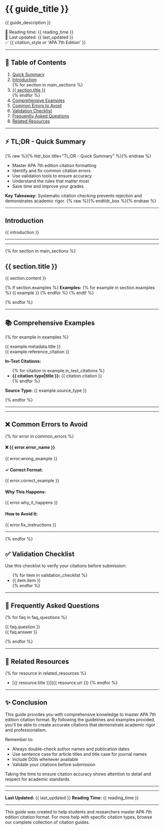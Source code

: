 <div class="hero">
<h1>{{ guide_title }}</h1>
<p class="hero-description">{{ guide_description }}</p>
<div class="hero-meta">
<div class="meta-badge">📖 Reading time: {{ reading_time }}</div>
<div class="meta-badge">🔄 Last updated: {{ last_updated }}</div>
<div class="meta-badge">✅ {{ citation_style or 'APA 7th Edition' }}</div>
</div>
</div>

---

<div class="toc">
<h2>📑 Table of Contents</h2>
<ol>
<li><a href="#tldr---quick-summary">Quick Summary</a></li>
<li><a href="#introduction">Introduction</a></li>
{% for section in main_sections %}
<li><a href="#{{ section.slug }}">{{ section.title }}</a></li>
{% endfor %}
<li><a href="#comprehensive-examples">Comprehensive Examples</a></li>
<li><a href="#common-errors-to-avoid">Common Errors to Avoid</a></li>
<li><a href="#validation-checklist">Validation Checklist</a></li>
<li><a href="#frequently-asked-questions">Frequently Asked Questions</a></li>
<li><a href="#related-resources">Related Resources</a></li>
</ol>
</div>

---

## ⚡ TL;DR - Quick Summary

{% raw %}{% tldr_box title="TL;DR - Quick Summary" %}{% endraw %}
- Master APA 7th edition citation formatting
- Identify and fix common citation errors
- Use validation tools to ensure accuracy
- Understand the rules that matter most
- Save time and improve your grades

**Key Takeaway:** Systematic citation checking prevents rejection and demonstrates academic rigor.
{% raw %}{% endtldr_box %}{% endraw %}

---

## Introduction

{{ introduction }}

---

<div class="cta-placement" id="mini-checker-intro">
<!-- MiniChecker component will be rendered here -->
</div>

---

{% for section in main_sections %}
## {{ section.title }}

{{ section.content }}

{% if section.examples %}
**Examples:**
{% for example in section.examples %}
{{ example }}
{% endfor %}
{% endif %}

{% endfor %}

---

## 📚 Comprehensive Examples

{% for example in examples %}
<div class="example-box">
<div class="example-variation">{{ example.metadata.title }}</div>
<div class="citation-example">
{{ example.reference_citation }}
</div>

<strong>In-Text Citations:</strong>
<ul>
{% for citation in example.in_text_citations %}
<li><strong>{{ citation.type|title }}:</strong> {{ citation.citation }}</li>
{% endfor %}
</ul>

<p><strong>Source Type:</strong> {{ example.source_type }}</p>
</div>

{% endfor %}

---

<div class="cta-placement" id="mini-checker-test">
<!-- MiniChecker component will be rendered here -->
</div>

---

## ❌ Common Errors to Avoid

{% for error in common_errors %}
<div class="error-example">
<h4>❌ {{ error.error_name }}</h4>
<div class="wrong-example">
{{ error.wrong_example }}
</div>
</div>

<div class="correction-box">
<h4>✓ Correct Format:</h4>
<div class="correct-example">
{{ error.correct_example }}
</div>
</div>

<div class="explanation-box">
<h4>Why This Happens:</h4>
<p>{{ error.why_it_happens }}</p>
<h4>How to Avoid It:</h4>
<p>{{ error.fix_instructions }}</p>
</div>

---

{% endfor %}

## ✅ Validation Checklist

<div class="checklist">
<p>Use this checklist to verify your citations before submission:</p>
<ul>
{% for item in validation_checklist %}
<li>{{ item.item }}</li>
{% endfor %}
</ul>
</div>

---


## 🙋 Frequently Asked Questions

{% for faq in faq_questions %}
<div class="faq-item">
<div class="faq-question">{{ faq.question }}</div>
<div class="faq-answer">{{ faq.answer }}</div>
</div>

{% endfor %}

---

## 🔗 Related Resources

{% for resource in related_resources %}
- [{{ resource.title }}]({{ resource.url }})
{% endfor %}

---

## ✨ Conclusion

This guide provides you with comprehensive knowledge to master APA 7th edition citation format. By following the guidelines and examples provided, you'll be able to create accurate citations that demonstrate academic rigor and professionalism.

Remember to:
- Always double-check author names and publication dates
- Use sentence case for article titles and title case for journal names
- Include DOIs whenever available
- Validate your citations before submission

Taking the time to ensure citation accuracy shows attention to detail and respect for academic standards.

---

<div class="cta-placement" id="mini-checker-final">
<!-- MiniChecker component will be rendered here -->
</div>

---

**Last Updated:** {{ last_updated }}
**Reading Time:** {{ reading_time }}

---

<div class="author-info">
    <p>This guide was created to help students and researchers master APA 7th edition citation format. For more help with specific citation types, browse our complete collection of citation guides.</p>
</div>